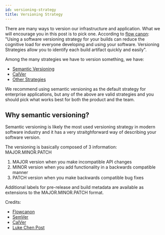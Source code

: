 ```yaml
---
id: versioning-strategy
title: Versioning Strategy
---
```


There are many ways to version our infrastructure and application. What we will encourage you in this post is to pick one. According to [flow canon](https://flowcanon.com/software/versioning-strategy/): "Using a software versioning strategy for your builds can reduce the cognitive load for everyone developing and using your software. Versioning Strategies allow you to identify each build artifact quickly and easily".

Among the many strategies we have to version something, we have:

- [Semantic Versioning](https://semver.org/)
- [CalVer](https://calver.org/)
- [Other Strategies](https://flowcanon.com/software/versioning-strategy/)

We recommend using semantic versioning as the default strategy for enterprise applications, but any of the above are valid strategies and you should pick what works best for both the product and the team.

## Why semantic versioning?

Semantic versioning is likely the most used versioning strategy in modern software industry and it has a very straitghforward way of describing your software version.

The versioning is basically composed of 3 information: MAJOR.MINOR.PATCH

1. MAJOR version when you make incompatible API changes
2. MINOR version when you add functionality in a backwards compatible manner
3. PATCH version when you make backwards compatible bug fixes

Additional labels for pre-release and build metadata are available as extensions to the MAJOR.MINOR.PATCH format.

Credits:
- [Flowcanon](https://flowcanon.com/software/versioning-strategy/)
- [SemVer](https://semver.org/)
- [CalVer](https://calver.org/)
- [Luke Chen Post](https://nehckl0.medium.com/semver-and-calver-2-popular-software-versioning-schemes-96be80efe36)